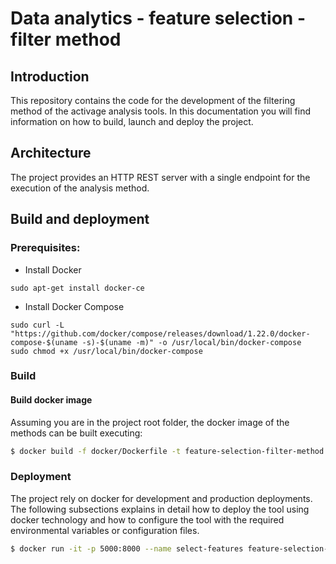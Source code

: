 # Data analytics - feature selection - filter method

## Introduction
This repository contains the code for the development of the filtering method of the activage analysis tools. 
In this documentation you will find information on how to build, launch and deploy the project.

## Architecture
The project provides an HTTP REST server with a single endpoint for the execution of the analysis method.

## Build and deployment

### Prerequisites:
- Install Docker
````
sudo apt-get install docker-ce
````
- Install Docker Compose
````
sudo curl -L "https://github.com/docker/compose/releases/download/1.22.0/docker-compose-$(uname -s)-$(uname -m)" -o /usr/local/bin/docker-compose
sudo chmod +x /usr/local/bin/docker-compose
````

### Build

#### Build docker image
Assuming you are in the project root folder, the docker image of the methods can be built executing:

```bash
$ docker build -f docker/Dockerfile -t feature-selection-filter-method:develop .
```

### Deployment
The project rely on docker for development and production deployments. The following subsections explains in detail how to 
deploy the tool using docker technology and how to configure the tool with the required environmental variables or configuration files.

```bash
$ docker run -it -p 5000:8000 --name select-features feature-selection-filter-method:develop
```